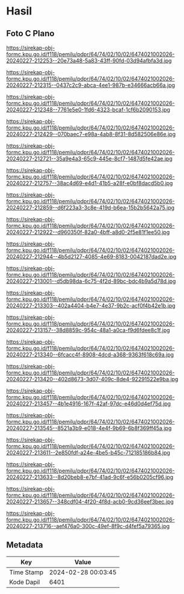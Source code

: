 # Hasil

## Foto C Plano

https://sirekap-obj-formc.kpu.go.id/f118/pemilu/pdpr/64/74/02/10/02/6474021002026-20240227-212253--20e73a48-5a83-43ff-90fd-03d94afbfa3d.jpg

https://sirekap-obj-formc.kpu.go.id/f118/pemilu/pdpr/64/74/02/10/02/6474021002026-20240227-212315--0437c2c9-abca-4ee1-987b-e34666acb66a.jpg

https://sirekap-obj-formc.kpu.go.id/f118/pemilu/pdpr/64/74/02/10/02/6474021002026-20240227-212348--7761e5e0-1fd6-4323-bcaf-1cf6b2090153.jpg

https://sirekap-obj-formc.kpu.go.id/f118/pemilu/pdpr/64/74/02/10/02/6474021002026-20240227-212429--070baec7-e98a-4ab8-8f31-8d582506e86e.jpg

https://sirekap-obj-formc.kpu.go.id/f118/pemilu/pdpr/64/74/02/10/02/6474021002026-20240227-212721--35a9e4a3-65c9-445e-8cf7-1487d5fe42ae.jpg

https://sirekap-obj-formc.kpu.go.id/f118/pemilu/pdpr/64/74/02/10/02/6474021002026-20240227-212757--38ac4d69-e4d1-41b5-a28f-e0bf8dacd5b0.jpg

https://sirekap-obj-formc.kpu.go.id/f118/pemilu/pdpr/64/74/02/10/02/6474021002026-20240227-212859--d6f223a3-3c8e-419d-b6ea-15b2b5642a75.jpg

https://sirekap-obj-formc.kpu.go.id/f118/pemilu/pdpr/64/74/02/10/02/6474021002026-20240227-212922--d960350f-82a0-4bff-a8d0-2f5e81f1ee50.jpg

https://sirekap-obj-formc.kpu.go.id/f118/pemilu/pdpr/64/74/02/10/02/6474021002026-20240227-212944--4b5d2127-4085-4e69-8183-0042187dad2e.jpg

https://sirekap-obj-formc.kpu.go.id/f118/pemilu/pdpr/64/74/02/10/02/6474021002026-20240227-213001--d5db98da-6c75-4f2d-89bc-bdc4b9a5d78d.jpg

https://sirekap-obj-formc.kpu.go.id/f118/pemilu/pdpr/64/74/02/10/02/6474021002026-20240227-213303--402a4404-b4e7-4e37-9b2c-acf0f4b42e1b.jpg

https://sirekap-obj-formc.kpu.go.id/f118/pemilu/pdpr/64/74/02/10/02/6474021002026-20240227-213157--38d8859c-954c-48a1-a0ca-f9d6fdee8c1f.jpg

https://sirekap-obj-formc.kpu.go.id/f118/pemilu/pdpr/64/74/02/10/02/6474021002026-20240227-213340--6fcacc4f-8908-4dcd-a368-9363f618c69a.jpg

https://sirekap-obj-formc.kpu.go.id/f118/pemilu/pdpr/64/74/02/10/02/6474021002026-20240227-213420--402d8673-3d07-409c-8de4-92291522e9ba.jpg

https://sirekap-obj-formc.kpu.go.id/f118/pemilu/pdpr/64/74/02/10/02/6474021002026-20240227-213457--4b1e4916-167f-42af-97dc-e46d0d4ef75d.jpg

https://sirekap-obj-formc.kpu.go.id/f118/pemilu/pdpr/64/74/02/10/02/6474021002026-20240227-213545--8521a3b9-e018-4e4f-9b69-6b8f369ff45a.jpg

https://sirekap-obj-formc.kpu.go.id/f118/pemilu/pdpr/64/74/02/10/02/6474021002026-20240227-213611--2e850fdf-a24e-4be5-b45c-712185186b84.jpg

https://sirekap-obj-formc.kpu.go.id/f118/pemilu/pdpr/64/74/02/10/02/6474021002026-20240227-213633--8d20beb8-e7bf-41ad-9c6f-e56b0205cf96.jpg

https://sirekap-obj-formc.kpu.go.id/f118/pemilu/pdpr/64/74/02/10/02/6474021002026-20240227-213657--348cdf04-4f20-4f8d-acb0-9cd36eef3bec.jpg

https://sirekap-obj-formc.kpu.go.id/f118/pemilu/pdpr/64/74/02/10/02/6474021002026-20240227-213716--aef476a0-300c-49ef-8f9c-d4fef5a79365.jpg


## Metadata

| Key        | Value               |
| ---------- | ------------------- |
| Time Stamp | 2024-02-28 00:03:45 |
| Kode Dapil | 6401                |



